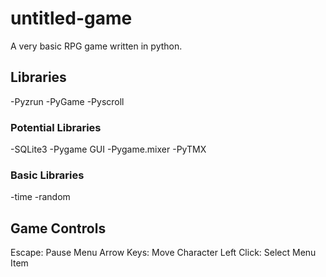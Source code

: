 # untitled-game
A very basic RPG game written in python.

## Libraries
-Pyzrun
-PyGame
-Pyscroll

### Potential Libraries
-SQLite3
-Pygame GUI
-Pygame.mixer
-PyTMX

### Basic Libraries
-time
-random

## Game Controls

Escape: Pause Menu
Arrow Keys: Move Character
Left Click: Select Menu Item